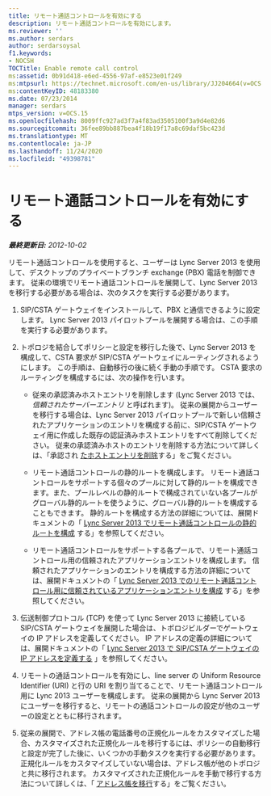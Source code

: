 ```yaml
---
title: リモート通話コントロールを有効にする
description: リモート通話コントロールを有効にします。
ms.reviewer: ''
ms.author: serdars
author: serdarsoysal
f1.keywords:
- NOCSH
TOCTitle: Enable remote call control
ms:assetid: 0b91d418-e6ed-4556-97af-e8523e01f249
ms:mtpsurl: https://technet.microsoft.com/en-us/library/JJ204664(v=OCS.15)
ms:contentKeyID: 48183380
ms.date: 07/23/2014
manager: serdars
mtps_version: v=OCS.15
ms.openlocfilehash: 8009ffc927ad3f7a4f83ad3505100f3a9d4e82d6
ms.sourcegitcommit: 36fee89bb887bea4f18b19f17a8c69daf5bc423d
ms.translationtype: MT
ms.contentlocale: ja-JP
ms.lasthandoff: 11/24/2020
ms.locfileid: "49398781"
---
```

# <a name="enable-remote-call-control"></a>リモート通話コントロールを有効にする

<div data-xmlns="http://www.w3.org/1999/xhtml">

<div class="topic" data-xmlns="http://www.w3.org/1999/xhtml" data-msxsl="urn:schemas-microsoft-com:xslt" data-cs="https://msdn.microsoft.com/">

<div data-asp="https://msdn2.microsoft.com/asp">



</div>

<div id="mainSection">

<div id="mainBody">

<span> </span>

_**最終更新日:** 2012-10-02_

リモート通話コントロールを使用すると、ユーザーは Lync Server 2013 を使用して、デスクトップのプライベートブランチ exchange (PBX) 電話を制御できます。 従来の環境でリモート通話コントロールを展開して、Lync Server 2013 を移行する必要がある場合は、次のタスクを実行する必要があります。

1.  SIP/CSTA ゲートウェイをインストールして、PBX と通信できるように設定します。 Lync Server 2013 パイロットプールを展開する場合は、この手順を実行する必要があります。

2.  トポロジを結合してポリシーと設定を移行した後で、Lync Server 2013 を構成して、CSTA 要求が SIP/CSTA ゲートウェイにルーティングされるようにします。 この手順は、自動移行の後に続く手動の手順です。 CSTA 要求のルーティングを構成するには、次の操作を行います。
    
      - 従来の承認済みホストエントリを削除します (Lync Server 2013 では、 *信頼されたサーバーエントリ* と呼ばれます)。 従来の展開からユーザーを移行する場合は、Lync Server 2013 パイロットプールで新しい信頼されたアプリケーションのエントリを構成する前に、SIP/CSTA ゲートウェイ用に作成した既存の認証済みホストエントリをすべて削除してください。 従来の承認済みホストのエントリを削除する方法について詳しくは、「承認され [たホストエントリを削除](remove-an-authorized-host-entry.md)する」をご覧ください。
    
      - リモート通話コントロールの静的ルートを構成します。 リモート通話コントロールをサポートする個々のプールに対して静的ルートを構成できます。また、プールレベルの静的ルートで構成されていない各プールがグローバル静的ルートを使うように、グローバル静的ルートを構成することもできます。 静的ルートを構成する方法の詳細については、展開ドキュメントの「 [Lync Server 2013 でリモート通話コントロールの静的ルートを構成](lync-server-2013-configure-a-static-route-for-remote-call-control.md) する」を参照してください。
    
      - リモート通話コントロールをサポートする各プールで、リモート通話コントロール用の信頼されたアプリケーションエントリを構成します。 信頼されたアプリケーションのエントリを構成する方法の詳細については、展開ドキュメントの「 [Lync Server 2013 でのリモート通話コントロール用に信頼されているアプリケーションエントリを構成](lync-server-2013-configure-a-trusted-application-entry-for-remote-call-control.md) する」を参照してください。

3.  伝送制御プロトコル (TCP) を使って Lync Server 2013 に接続している SIP/CSTA ゲートウェイを展開した場合は、トポロジビルダーでゲートウェイの IP アドレスを定義してください。 IP アドレスの定義の詳細については、展開ドキュメントの「 [Lync Server 2013 で SIP/CSTA ゲートウェイの IP アドレスを定義する](lync-server-2013-define-a-sip-csta-gateway-ip-address.md) 」を参照してください。

4.  リモートの通話コントロールを有効にし、line server の Uniform Resource Identifier (URI) と行の URI を割り当てることで、リモート通話コントロール用に Lync 2013 ユーザーを構成します。 従来の展開から Lync Server 2013 にユーザーを移行すると、リモートの通話コントロールの設定が他のユーザーの設定とともに移行されます。

5.  従来の展開で、アドレス帳の電話番号の正規化ルールをカスタマイズした場合、カスタマイズされた正規化ルールを移行するには、ポリシーの自動移行と設定が完了した後に、いくつかの手動タスクを実行する必要があります。 正規化ルールをカスタマイズしていない場合は、アドレス帳が他のトポロジと共に移行されます。 カスタマイズされた正規化ルールを手動で移行する方法について詳しくは、「 [アドレス帳を移行](migrate-address-book.md)する」をご覧ください。

</div>

<span> </span>

</div>

</div>

</div>

